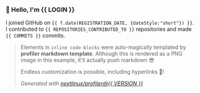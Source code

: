 ### 👋 Hello, I'm {{ LOGIN }}

I joined GitHub on `{{ f.date(REGISTRATION_DATE, {dateStyle:"short"}) }}`.
I contributed to `{{ REPOSITORIES_CONTRIBUTED_TO }}` repositories and made `{{ COMMITS }}` commits.

> Elements in `inline code-blocks` were auto-magically templated by **profiler markdown template**.
> Although this is rendered as a PNG image in this example, it'll actually push markdown 😎
>
> Endless customization is possible, including hyperlinks 🎉!
>
> _Generated with [nextlinux/profiler@{{ VERSION }}](https://github.com/nextlinux/profiler)_
